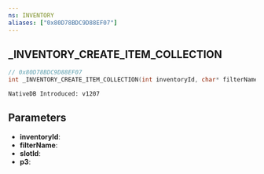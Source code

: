 ```yaml
---
ns: INVENTORY
aliases: ["0x80D78BDC9D88EF07"]
---
```

## _INVENTORY_CREATE_ITEM_COLLECTION

```c
// 0x80D78BDC9D88EF07
int _INVENTORY_CREATE_ITEM_COLLECTION(int inventoryId, char* filterName, Hash slotId, int* p3);
```

```
NativeDB Introduced: v1207
```

## Parameters
* **inventoryId**:
* **filterName**:
* **slotId**:
* **p3**:

